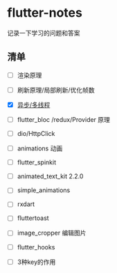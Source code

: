 # flutter-notes
记录一下学习的问题和答案


## 清单
- [ ] 渲染原理
- [ ] 刷新原理/局部刷新/优化帧数
- [x] [异步/多线程](https://juejin.im/post/5f1fe4906fb9a07e6d70d8a0)
- [ ]  flutter_bloc /redux/Provider 原理
- [ ] dio/HttpClick
- [ ] animations 动画
- [ ] flutter_spinkit
- [ ] animated_text_kit 2.2.0
- [ ] simple_animations
- [ ] rxdart
- [ ] fluttertoast
- [ ] image_cropper 编辑图片
- [ ] flutter_hooks 
- [ ] 3种key的作用 

